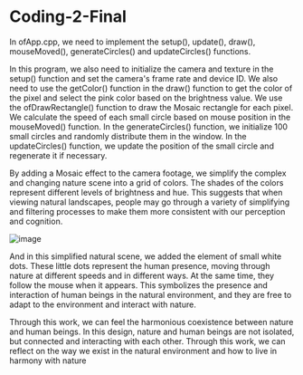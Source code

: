 # Coding-2-Final
In ofApp.cpp, we need to implement the setup(), update(), draw(), mouseMoved(), generateCircles() and updateCircles() functions.

In this program, we also need to initialize the camera and texture in the setup() function and set the camera's frame rate and device ID. We also need to use the getColor() function in the draw() function to get the color of the pixel and select the pink color based on the brightness value. We use the ofDrawRectangle() function to draw the Mosaic rectangle for each pixel. We calculate the speed of each small circle based on mouse position in the mouseMoved() function. In the generateCircles() function, we initialize 100 small circles and randomly distribute them in the window. In the updateCircles() function, we update the position of the small circle and regenerate it if necessary.

By adding a Mosaic effect to the camera footage, we simplify the complex and changing nature scene into a grid of colors. The shades of the colors represent different levels of brightness and hue. This suggests that when viewing natural landscapes, people may go through a variety of simplifying and filtering processes to make them more consistent with our perception and cognition.

![image](https://user-images.githubusercontent.com/76156342/225954118-154773f1-a40d-4b38-a5cd-5e2200a627d4.gif)

And in this simplified natural scene, we added the element of small white dots. These little dots represent the human presence, moving through nature at different speeds and in different ways. At the same time, they follow the mouse when it appears. This symbolizes the presence and interaction of human beings in the natural environment, and they are free to adapt to the environment and interact with nature.

Through this work, we can feel the harmonious coexistence between nature and human beings. In this design, nature and human beings are not isolated, but connected and interacting with each other. Through this work, we can reflect on the way we exist in the natural environment and how to live in harmony with nature
